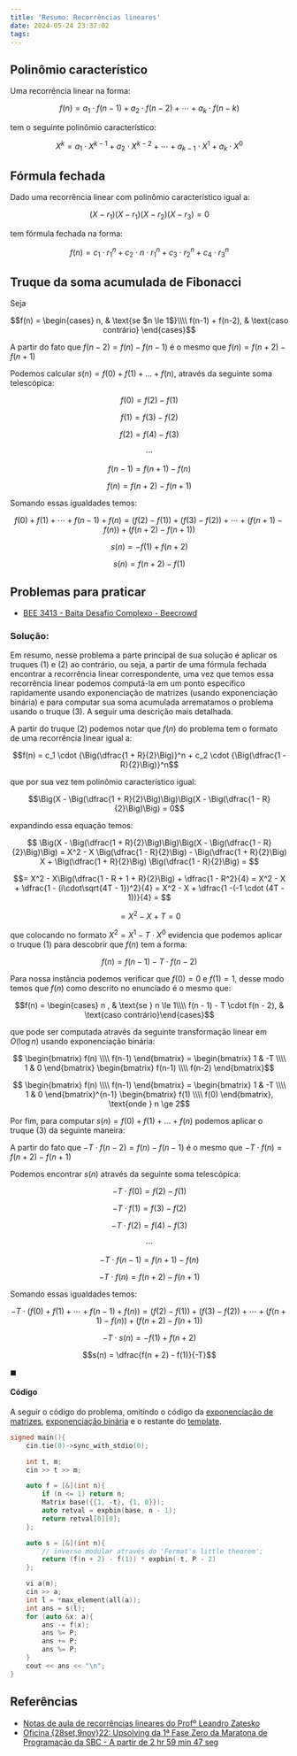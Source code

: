 ```yaml
---
title: 'Resumo: Recorrências lineares'
date: 2024-05-24 23:37:02
tags:
---
```


## Polinômio característico

Uma recorrência linear na forma:

$$f(n) = a_1 \cdot f(n-1) + a_2 \cdot f(n-2) + \cdots + a_k \cdot f(n - k)$$

tem o seguinte polinômio característico:

$$X^k = a_1 \cdot X^{k-1} + a_2 \cdot X^{k-2} + \cdots + a_{k-1} \cdot X^1 + a_k \cdot X^0$$

## Fórmula fechada

Dado uma recorrência linear com polinômio característico igual a:

$$(X - r_1)(X - r_1)(X - r_2)(X - r_3) = 0$$

tem fórmula fechada na forma:

$$f(n) = c_1 \cdot r_1^n + c_2 \cdot n \cdot r_1^n + c_3 \cdot r_2^n + c_4 \cdot r_3^n $$

## Truque da soma acumulada de Fibonacci

Seja

$$f(n) = \begin{cases}  n, & \text{se  $n \le 1$}\\\\  f(n-1) + f(n-2), & \text{caso contrário} \end{cases}$$

A partir do fato que $f(n-2) = f(n) - f(n-1)$ é o mesmo que $f(n) = f(n + 2) - f(n+1)$

Podemos calcular $s(n) = f(0) + f(1) + \dots + f(n)$, através da seguinte soma telescópica:

$$f(0) = f(2) - f(1)$$

$$f(1) = f(3) - f(2)$$

$$f(2) = f(4) - f(3)$$

$$\cdots$$

$$f(n-1) = f(n+1) - f(n)$$

$$f(n) = f(n+2) - f(n+1)$$

Somando essas igualdades temos:

$$f(0) + f(1) + \cdots + f(n-1) + f(n) = \Big(f(2) - f(1)\Big) + \Big(f(3) - f(2)\Big)  + \cdots + \Big( f(n+1) - f(n) \Big) + \Big( f(n+2) - f(n+1)\Big)$$

$$s(n) = -f(1) + f(n+2)$$

$$s(n) = f(n + 2) - f(1)$$

## Problemas para praticar

- [BEE 3413 - Baita Desafio Complexo - Beecrowd](https://judge.beecrowd.com/pt/problems/view/3413)

### **Solução:** 

Em resumo, nesse problema a parte principal de sua solução é aplicar os truques (1) e (2) ao contrário, ou seja, a partir de uma fórmula fechada encontrar a recorrência linear correspondente, uma vez que temos essa recorrência linear podemos computá-la em um ponto específico rapidamente usando exponenciação de matrizes (usando exponenciação binária) e para computar sua soma acumulada arrematamos o problema usando o truque (3). A seguir uma descrição mais detalhada.

A partir do truque (2) podemos notar que $f(n)$ do problema tem o formato de uma recorrência linear igual a:

$$f(n) = c_1 \cdot {\Big(\dfrac{1 + R}{2}\Big)}^n +  c_2 \cdot {\Big(\dfrac{1 - R}{2}\Big)}^n$$

que por sua vez tem polinômio característico igual:

$$\Big(X - \Big(\dfrac{1 + R}{2}\Big)\Big)\Big(X - \Big(\dfrac{1 - R}{2}\Big)\Big) = 0$$

expandindo essa equação temos:

$$ \Big(X - \Big(\dfrac{1 + R}{2}\Big)\Big)\Big(X - \Big(\dfrac{1 - R}{2}\Big)\Big) = X^2 - X \Big(\dfrac{1 - R}{2}\Big) - \Big(\dfrac{1 + R}{2}\Big) X  + \Big(\dfrac{1 + R}{2}\Big) \Big(\dfrac{1 - R}{2}\Big) = $$

$$= X^2 - X\Big(\dfrac{1 - R + 1 + R}{2}\Big) + \dfrac{1 - R^2}{4} = X^2 - X + \dfrac{1 - (i\cdot\sqrt{4T - 1})^2}{4} = X^2 - X  + \dfrac{1 -(-1 \cdot (4T - 1))}{4} = $$

$$= X^2 - X + T = 0$$

que colocando no formato $X^2 = X^1 - T \cdot X^0$ evidencia que podemos aplicar o truque (1) para descobrir que $f(n)$ tem a forma:

$$f(n) = f(n - 1) - T \cdot f(n - 2)$$

Para nossa instância podemos verificar que $f(0) = 0$ e $f(1) = 1$, desse modo temos que $f(n)$ como descrito no enunciado é o mesmo que:

$$f(n) = \begin{cases} n , & \text{se } n \le 1\\\\ f(n - 1) - T \cdot f(n - 2), & \text{caso contrário}\end{cases}$$

que pode ser computada através da seguinte transformação linear em $O(\log{n})$ usando exponenciação binária:

$$ \begin{bmatrix}
f(n) \\\\
f(n-1)
\end{bmatrix} = \begin{bmatrix}
1 & -T \\\\
1 & 0
\end{bmatrix} \begin{bmatrix}
f(n-1)  \\\\
f(n-2)
\end{bmatrix}$$

$$ \begin{bmatrix}
f(n) \\\\
f(n-1)
\end{bmatrix} = \begin{bmatrix}
1 & -T \\\\
1 & 0
\end{bmatrix}^{n-1} \begin{bmatrix}
f(1)  \\\\
f(0)
\end{bmatrix}, \text{onde } n \ge 2$$

Por fim, para computar $s(n) = f(0) + f(1) + \dots + f(n)$ podemos aplicar o truque (3) da seguinte maneira:

A partir do fato que $-T \cdot f(n-2) = f(n) - f(n-1)$ é o mesmo que $-T \cdot f(n) = f(n + 2) - f(n+1)$

Podemos encontrar $s(n)$ através da seguinte soma telescópica:

$$-T \cdot f(0) = f(2) - f(1)$$

$$-T \cdot f(1) = f(3) - f(2)$$

$$-T \cdot f(2) = f(4) - f(3)$$

$$\cdots$$

$$-T \cdot f(n-1) = f(n+1) - f(n)$$

$$-T \cdot f(n) = f(n+2) - f(n+1)$$

Somando essas igualdades temos:

$$-T \cdot \Big(f(0) + f(1) + \cdots + f(n-1) + f(n) \Big) = \Big(f(2) - f(1)\Big) + \Big(f(3) - f(2)\Big)  + \cdots + \Big( f(n+1) - f(n) \Big) + \Big( f(n+2) - f(n+1)\Big)$$

$$-T \cdot s(n) = -f(1) + f(n+2)$$

$$s(n) = \dfrac{f(n + 2) - f(1)}{-T}$$

$\blacksquare$

#### Código

A seguir o código do problema, omitindo o código da [exponenciação de matrizes](https://github.com/pedrov3/competitive-programming-notebook/blob/main/expmatrix.cpp), [exponenciação binária](https://github.com/pedrov3/competitive-programming-notebook/blob/main/expbin.cpp) e o restante do [template](https://github.com/pedrov3/competitive-programming-notebook/blob/main/templates/cpp.cpp).

```c++
signed main(){
    cin.tie(0)->sync_with_stdio(0);

    int t, m;
    cin >> t >> m;

    auto f = [&](int n){
        if (n <= 1) return n;
        Matrix base({{1, -t}, {1, 0}});
        auto retval = expbin(base, n - 1);
        return retval[0][0];
    };

    auto s = [&](int n){
        // inverso modular através do 'Fermat's little theorem';
        return (f(n + 2) - f(1)) * expbin(-t, P - 2) 
    };

    vi a(m);
    cin >> a;
    int l = *max_element(all(a));
    int ans = s(l);
    for (auto &x: a){
        ans -= f(x);
        ans %= P;
        ans += P;
        ans %= P;
    }
    cout << ans << "\n";
}
```

## Referências

- [Notas de aula de recorrências lineares do Profº Leandro Zatesko](https://pessoal.dainf.ct.utfpr.edu.br/zatesko/icsd21.html#:~:text=AULA%206%3A%20Recorr%C3%AAncias%20lineares)
- [Oficina {28set,9nov}22: Upsolving da 1ª Fase Zero da Maratona de Programação da SBC - A partir de 2 hr 59 min 47 seg](https://youtu.be/C1uwYwjYqdE?si=5NTejm-K9_rcsE3L&t=10787)
